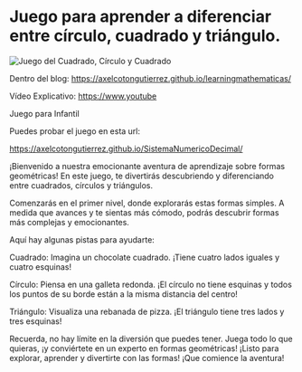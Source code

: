 # Juego para aprender a diferenciar entre círculo, cuadrado y triángulo.


![Juego del Cuadrado, Círculo y Cuadrado](https://axelcotongutierrez.github.io/learningmathematicas/assets/images//posts/0010JFormas/J01F.jpg)

Dentro del blog: https://axelcotongutierrez.github.io/learningmathematicas/

Vídeo Explicativo: https://www.youtube

Juego para Infantil

Puedes probar el juego en esta url:

https://axelcotongutierrez.github.io/SistemaNumericoDecimal/

¡Bienvenido a nuestra emocionante aventura de aprendizaje sobre formas geométricas! En este juego, te divertirás descubriendo y diferenciando entre cuadrados, círculos y triángulos.

Comenzarás en el primer nivel, donde explorarás estas formas simples. A medida que avances y te sientas más cómodo, podrás descubrir formas más complejas y emocionantes.

Aquí hay algunas pistas para ayudarte:

Cuadrado: Imagina un chocolate cuadrado. ¡Tiene cuatro lados iguales y cuatro esquinas!

Círculo: Piensa en una galleta redonda. ¡El círculo no tiene esquinas y todos los puntos de su borde están a la misma distancia del centro!

Triángulo: Visualiza una rebanada de pizza. ¡El triángulo tiene tres lados y tres esquinas!

Recuerda, no hay límite en la diversión que puedes tener. Juega todo lo que quieras, ¡y conviértete en un experto en formas geométricas! ¡Listo para explorar, aprender y divertirte con las formas! ¡Que comience la aventura!

